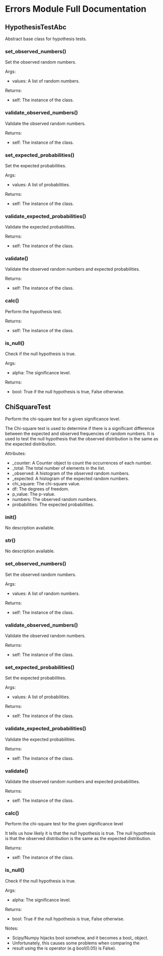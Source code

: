 # Errors Module Full Documentation

## HypothesisTestAbc

Abstract base class for hypothesis tests. 

### set_observed_numbers()

Set the observed random numbers.

Args:
- values: A list of random numbers.

Returns:
- self: The instance of the class.

### validate_observed_numbers()

Validate the observed random numbers.

Returns:
- self: The instance of the class.

### set_expected_probabilities()

Set the expected probabilities.

Args:
- values: A list of probabilities.

Returns:
- self: The instance of the class.

### validate_expected_probabilities()

Validate the expected probabilities.

Returns:
- self: The instance of the class.

### validate()

Validate the observed random numbers and expected probabilities.

Returns:
- self: The instance of the class.

### calc()

Perform the hypothesis test.

Returns:
- self: The instance of the class.

### is_null()

Check if the null hypothesis is true.

Args:
- alpha: The significance level.

Returns:
- bool: True if the null hypothesis is true, False otherwise.

## ChiSquareTest

Perform the chi-square test for a given significance level.

The Chi-square test is used to determine if there is a significant
difference between the expected and observed frequencies of random
numbers. It is used to test the null hypothesis that the observed
distribution is the same as the expected distribution.

Attributes:
- _counter: A Counter object to count the occurrences of each number.
- _total: The total number of elements in the list.
- _observed: A histogram of the observed random numbers.
- _expected: A histogram of the expected random numbers.
- chi_square: The chi-square value.
- df: The degrees of freedom.
- p_value: The p-value.
- numbers: The observed random numbers.
- probabilities: The expected probabilities.

### __init__()

No description available.

### __str__()

No description available.

### set_observed_numbers()

Set the observed random numbers.

Args:
- values: A list of random numbers.

Returns:
- self: The instance of the class.

### validate_observed_numbers()

Validate the observed random numbers.

Returns:
- self: The instance of the class.

### set_expected_probabilities()

Set the expected probabilities.

Args:
- values: A list of probabilities.

Returns:
- self: The instance of the class.

### validate_expected_probabilities()

Validate the expected probabilities.

Returns:
- self: The instance of the class.

### validate()

Validate the observed random numbers and expected probabilities.

Returns:
- self: The instance of the class.

### calc()

Perform the chi-square test for the given significance level

It tells us how likely it is that the null hypothesis is true. The
null hypothesis is that the observed distribution is the same as the
expected distribution.

Returns:
- self: The instance of the class.

### is_null()

Check if the null hypothesis is true.

Args:
- alpha: The significance level.

Returns:
- bool: True if the null hypothesis is true, False otherwise.

Notes:
- Scipy/Numpy hijacks bool somehow, and it becomes a bool_ object.
- Unfortunately, this causes some problems when comparing the
- result using the is operator (e.g bool(0.05) is False).

